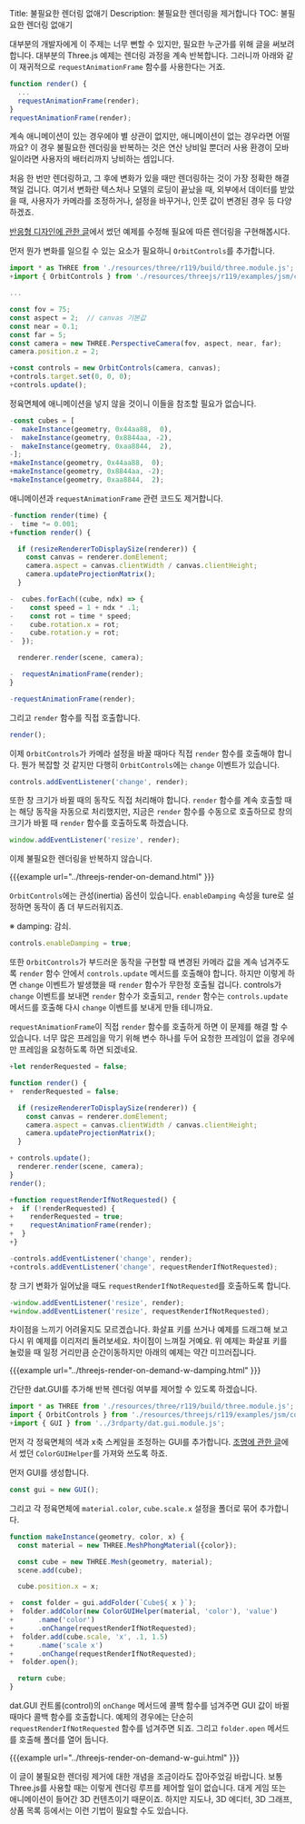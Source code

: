 Title: 불필요한 렌더링 없애기
Description: 불필요한 렌더링을 제거합니다
TOC: 불필요한 렌더링 없애기

대부분의 개발자에게 이 주제는 너무 뻔할 수 있지만, 필요한 누군가를 위해
글을 써보려 합니다. 대부분의 Three.js 예제는 렌더링 과정을 계속 반복합니다.
그러니까 아래와 같이 재귀적으로 `requestAnimationFrame` 함수를 사용한다는
거죠.

```js
function render() {
  ...
  requestAnimationFrame(render);
}
requestAnimationFrame(render);
```

계속 애니메이션이 있는 경우에야 별 상관이 없지만, 애니메이션이 없는 경우라면
어떨까요? 이 경우 불필요한 렌더링을 반복하는 것은 연산 낭비일 뿐더러 사용
환경이 모바일이라면 사용자의 배터리까지 낭비하는 셈입니다.

처음 한 번만 렌더링하고, 그 후에 변화가 있을 때만 렌더링하는 것이 가장 정확한
해결책일 겁니다. 여기서 변화란 텍스처나 모델의 로딩이 끝났을 때, 외부에서
데이터를 받았을 때, 사용자가 카메라를 조정하거나, 설정을 바꾸거나, 인풋 값이
변경된 경우 등 다양하겠죠.

[반응형 디자인에 관한 글](threejs-responsive.html)에서 썼던 예제를 수정해
필요에 따른 렌더링을 구현해봅시다.

먼저 뭔가 변화를 일으킬 수 있는 요소가 필요하니 `OrbitControls`를 추가합니다.

```js
import * as THREE from './resources/three/r119/build/three.module.js';
+import { OrbitControls } from './resources/threejs/r119/examples/jsm/controls/OrbitControls.js';

...

const fov = 75;
const aspect = 2;  // canvas 기본값
const near = 0.1;
const far = 5;
const camera = new THREE.PerspectiveCamera(fov, aspect, near, far);
camera.position.z = 2;

+const controls = new OrbitControls(camera, canvas);
+controls.target.set(0, 0, 0);
+controls.update();
```

정육면체에 애니메이션을 넣지 않을 것이니 이들을 참조할 필요가 없습니다.

```js
-const cubes = [
-  makeInstance(geometry, 0x44aa88,  0),
-  makeInstance(geometry, 0x8844aa, -2),
-  makeInstance(geometry, 0xaa8844,  2),
-];
+makeInstance(geometry, 0x44aa88,  0);
+makeInstance(geometry, 0x8844aa, -2);
+makeInstance(geometry, 0xaa8844,  2);
```

애니메이션과 `requestAnimationFrame` 관련 코드도 제거합니다.

```js
-function render(time) {
-  time *= 0.001;
+function render() {

  if (resizeRendererToDisplaySize(renderer)) {
    const canvas = renderer.domElement;
    camera.aspect = canvas.clientWidth / canvas.clientHeight;
    camera.updateProjectionMatrix();
  }

-  cubes.forEach((cube, ndx) => {
-    const speed = 1 + ndx * .1;
-    const rot = time * speed;
-    cube.rotation.x = rot;
-    cube.rotation.y = rot;
-  });

  renderer.render(scene, camera);

-  requestAnimationFrame(render);
}

-requestAnimationFrame(render);
```

그리고 `render` 함수를 직접 호출합니다.

```js
render();
```

이제 `OrbitControls`가 카메라 설정을 바꿀 때마다 직접 `render` 함수를 호출해야
합니다. 뭔가 복잡할 것 같지만 다행히 `OrbitControls`에는 `change` 이벤트가 있습니다.

```js
controls.addEventListener('change', render);
```

또한 창 크기가 바뀔 때의 동작도 직접 처리해야 합니다. `render` 함수를 계속 호출할
때는 해당 동작을 자동으로 처리했지만, 지금은 `render` 함수를 수동으로 호출하므로
창의 크기가 바뀔 때 `render` 함수를 호출하도록 하겠습니다.

```js
window.addEventListener('resize', render);
```

이제 불필요한 렌더링을 반복하지 않습니다.

{{{example url="../threejs-render-on-demand.html" }}}

`OrbitControls`에는 관성(inertia) 옵션이 있습니다. `enableDamping` 속성을 ture로
설정하면 동작이 좀 더 부드러워지죠.

※ damping: 감쇠.

```js
controls.enableDamping = true;
```

또한 `OrbitControls`가 부드러운 동작을 구현할 때 변경된 카메라 값을 계속 넘겨주도록
`render` 함수 안에서 `controls.update` 메서드를 호출해야 합니다. 하지만 이렇게 하면
`change` 이벤트가 발생했을 때 `render` 함수가 무한정 호출될 겁니다. controls가 `change`
이벤트를 보내면 `render` 함수가 호출되고, `render` 함수는 `controls.update` 메서드를
호출해 다시 `change` 이벤트를 보내게 만들 테니까요.

`requestAnimationFrame`이 직접 `render` 함수를 호출하게 하면 이 문제를 해결 할 수
있습니다. 너무 많은 프레임을 막기 위해 변수 하나를 두어 요청한 프레임이 없을 경우에만
프레임을 요청하도록 하면 되겠네요.

```js
+let renderRequested = false;

function render() {
+  renderRequested = false;

  if (resizeRendererToDisplaySize(renderer)) {
    const canvas = renderer.domElement;
    camera.aspect = canvas.clientWidth / canvas.clientHeight;
    camera.updateProjectionMatrix();
  }

+ controls.update();
  renderer.render(scene, camera);
}
render();

+function requestRenderIfNotRequested() {
+  if (!renderRequested) {
+    renderRequested = true;
+    requestAnimationFrame(render);
+  }
+}

-controls.addEventListener('change', render);
+controls.addEventListener('change', requestRenderIfNotRequested);
```

창 크기 변화가 일어났을 때도 `requestRenderIfNotRequested`를 호출하도록 합니다.

```js
-window.addEventListener('resize', render);
+window.addEventListener('resize', requestRenderIfNotRequested);
```

차이점을 느끼기 어려울지도 모르겠습니다. 화살표 키를 쓰거나 예제를 드래그해 보고
다시 위 예제를 이리저리 돌려보세요. 차이점이 느껴질 거예요. 위 예제는 화살표 키를
눌렀을 때 일정 거리만큼 순간이동하지만 아래의 예제는 약간 미끄러집니다.

{{{example url="../threejs-render-on-demand-w-damping.html" }}}

간단한 dat.GUI를 추가해 반복 렌더링 여부를 제어할 수 있도록 하겠습니다.

```js
import * as THREE from './resources/three/r119/build/three.module.js';
import { OrbitControls } from './resources/threejs/r119/examples/jsm/controls/OrbitControls.js';
+import { GUI } from '../3rdparty/dat.gui.module.js';
```

먼저 각 정육면체의 색과 x축 스케일을 조정하는 GUI를 추가합니다. [조명에 관한 글](threejs-lights.html)에서
썼던 `ColorGUIHelper`를 가져와 쓰도록 하죠.

먼저 GUI를 생성합니다.

```js
const gui = new GUI();
```

그리고 각 정육면체에 `material.color`, `cube.scale.x` 설정을 폴더로 묶어
추가합니다.

```js
function makeInstance(geometry, color, x) {
  const material = new THREE.MeshPhongMaterial({color});

  const cube = new THREE.Mesh(geometry, material);
  scene.add(cube);

  cube.position.x = x;

+  const folder = gui.addFolder(`Cube${ x }`);
+  folder.addColor(new ColorGUIHelper(material, 'color'), 'value')
+      .name('color')
+      .onChange(requestRenderIfNotRequested);
+  folder.add(cube.scale, 'x', .1, 1.5)
+      .name('scale x')
+      .onChange(requestRenderIfNotRequested);
+  folder.open();

  return cube;
}
```

dat.GUI 컨트롤(control)의 `onChange` 메서드에 콜백 함수를 넘겨주면 GUI 값이 바뀔
때마다 콜백 함수를 호출합니다. 예제의 경우에는 단순히 `requestRenderIfNotRequested`
함수를 넘겨주면 되죠. 그리고 `folder.open` 메서드를 호출해 폴더를 열어 둡니다.

{{{example url="../threejs-render-on-demand-w-gui.html" }}}

이 글이 불필요한 렌더링 제거에 대한 개념을 조금이라도 잡아주었길 바랍니다. 보통
Three.js를 사용할 때는 이렇게 렌더링 루프를 제어할 일이 없습니다. 대게 게임 또는
애니메이션이 들어간 3D 컨텐츠이기 때문이죠. 하지만 지도나, 3D 에디터, 3D 그래프,
상품 목록 등에서는 이런 기법이 필요할 수도 있습니다.

